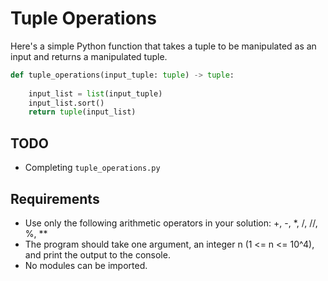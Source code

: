 # Tuple Operations

Here's a simple Python function that takes a tuple to be manipulated as an input and returns a  manipulated tuple.

```python
def tuple_operations(input_tuple: tuple) -> tuple:
    
    input_list = list(input_tuple)
    input_list.sort()
    return tuple(input_list)
 ```

## TODO

- Completing `tuple_operations.py`

## Requirements

- Use only the following arithmetic operators in your solution: +, -, \*, /, //, %, \*\*
- The program should take one argument, an integer n (1 <= n <= 10^4), and print the output to the console.
- No modules can be imported.
